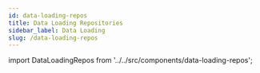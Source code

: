 ```yaml
---
id: data-loading-repos
title: Data Loading Repositories
sidebar_label: Data Loading
slug: /data-loading-repos
---
```

import DataLoadingRepos from '../../src/components/data-loading-repos';

<DataLoadingRepos></DataLoadingRepos>
